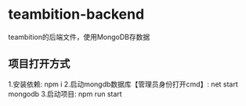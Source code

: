 # teambition-backend
teambition的后端文件，使用MongoDB存数据

## 项目打开方式
1.安装依赖: npm i
2.启动mongdb数据库【管理员身份打开cmd】: net start mongodb 
3.启动项目: npm run start 
